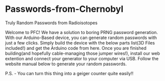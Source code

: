 # Passwords-from-Chernobyl
Truly Random Passwords from Radioisotopes

Welcome to PFC! We have a solution to boring PRNG password generation. With our Arduino-Based device, you can generate random passwords with just a few clicks. Simply build the device with the below parts list(3D Files included!) and get the Arduino code from here. Once you are finished building(and hopefully cable-managing those jumper wires!), install our web extention and connect your generator to your computer via USB. Follow the website manual below to generate your random passwords. 

P.S. - You can turn this thing into a geiger counter quite easily!!

